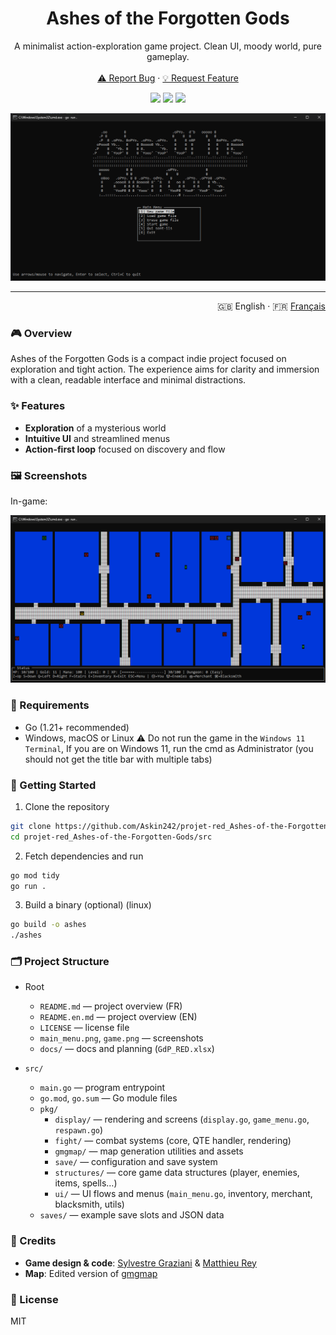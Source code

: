 <div align="center">
  <h1 align="center">Ashes of the Forgotten Gods</h1>
  <p align="center">
    A minimalist action-exploration game project. Clean UI, moody world, pure gameplay.
    <br />
    <br />
    <a href="https://github.com/Askin242/projet-red_Ashes-of-the-Forgotten-Gods/issues">⚠️ Report Bug</a>
    ·
    <a href="https://github.com/Askin242/projet-red_Ashes-of-the-Forgotten-Gods/issues">💡 Request Feature</a>
  </p>
  <p align="center">
    <img src="https://img.shields.io/badge/language-Go-00ADD8?style=for-the-badge&labelColor=000000" />
    <img src="https://img.shields.io/badge/platform-Windows%20%7C%20macOS%20%7C%20Linux-6E56CF?style=for-the-badge&labelColor=000000" />
    <img src="https://img.shields.io/badge/status-Work%20in%20Progress-f97316?style=for-the-badge&labelColor=000000" />
  </p>
  <p align="center">
    <img src="./main_menu.png" alt="Main Menu" />
  </p>
</div>

---

<p align="right">
  🇬🇧 English · 🇫🇷 <a href="./README.md">Français</a>
</p>

### 🎮 Overview

Ashes of the Forgotten Gods is a compact indie project focused on exploration and tight action. The experience aims for clarity and immersion with a clean, readable interface and minimal distractions.

### ✨ Features

- **Exploration** of a mysterious world
- **Intuitive UI** and streamlined menus
- **Action-first loop** focused on discovery and flow

### 🖼️ Screenshots

In-game:

![In Game](./game.png)

### 🧰 Requirements

- Go (1.21+ recommended)
- Windows, macOS or Linux
⚠️ Do not run the game in the `Windows 11 Terminal`, If you are on Windows 11, run the cmd as Administrator (you should not get the title bar with multiple tabs)

### 🚀 Getting Started

1) Clone the repository

```bash
git clone https://github.com/Askin242/projet-red_Ashes-of-the-Forgotten-Gods.git
cd projet-red_Ashes-of-the-Forgotten-Gods/src
```

2) Fetch dependencies and run

```bash
go mod tidy
go run .
```

3) Build a binary (optional) (linux)

```bash
go build -o ashes
./ashes
```

### 🗂️ Project Structure 

- Root
  - `README.md` — project overview (FR)
  - `README.en.md` — project overview (EN)
  - `LICENSE` — license file
  - `main_menu.png`, `game.png` — screenshots
  - `docs/` — docs and planning (`GdP_RED.xlsx`)

- `src/`
  - `main.go` — program entrypoint
  - `go.mod`, `go.sum` — Go module files
  - `pkg/`
    - `display/` — rendering and screens (`display.go`, `game_menu.go`, `respawn.go`)
    - `fight/` — combat systems (core, QTE handler, rendering)
    - `gmgmap/` — map generation utilities and assets 
    - `save/` — configuration and save system
    - `structures/` — core game data structures (player, enemies, items, spells…)
    - `ui/` — UI flows and menus (`main_menu.go`, inventory, merchant, blacksmith, utils)
  - `saves/` — example save slots and JSON data

### 🙌 Credits

- **Game design & code**: [Sylvestre Graziani](https://github.com/Askin242) & [Matthieu Rey](https://github.com/MathCat975)
- **Map**: Edited version of  [gmgmap](https://github.com/cxong/gomapgen)

### 📜 License

MIT


